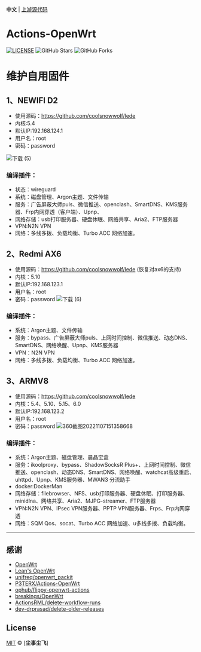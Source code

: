 **中文** | [上游源代码](https://github.com/P3TERX/Actions-OpenWrt)

# Actions-OpenWrt

[![LICENSE](https://img.shields.io/github/license/mashape/apistatus.svg?style=flat-square&label=LICENSE)](https://github.com/fichenx/OpenWrt/blob/main/LICENSE)
![GitHub Stars](https://img.shields.io/github/stars/fichenx/OpenWrt.svg?style=flat-square&label=Stars&logo=github)
![GitHub Forks](https://img.shields.io/github/forks/fichenx/OpenWrt.svg?style=flat-square&label=Forks&logo=github)



# 维护自用固件
## 1、NEWIFI D2
- 使用源码：https://github.com/coolsnowwolf/lede
- 内核:5.4
- 默认IP:192.168.124.1
- 用户名：root
- 密码：password

![下载 (5)](https://user-images.githubusercontent.com/86181542/159106441-fdd3c90c-abd0-4f0c-8d5f-ddaa40819dab.png)
### 编译插件：
- 状态：wireguard
- 系统：磁盘管理、Argon主题、文件传输
- 服务：广告屏蔽大师puls、微信推送、openclash、SmartDNS、KMS服务器、Frp内网穿透（客户端）、Upnp、
- 网络存储：usb打印服务器、硬盘休眠、网络共享、Aria2、FTP服务器
- VPN:N2N VPN
- 网络：多线多拨、负载均衡、Turbo ACC 网络加速。

## 2、Redmi AX6
- 使用源码：https://github.com/coolsnowwolf/lede (恢复对ax6的支持)
- 内核：5.10
- 默认IP:192.168.123.1
- 用户名：root
- 密码：password
![下载 (6)](https://user-images.githubusercontent.com/86181542/159106907-30052d04-b1d1-4975-aa02-ebb699e3cf8d.png)

### 编译插件：
- 系统：Argon主题、文件传输
- 服务：bypass、广告屏蔽大师puls、上网时间控制、微信推送、动态DNS、SmartDNS、网络唤醒、Upnp、KMS服务器
- VPN：N2N VPN
- 网络：多线多拨、负载均衡、Turbo ACC 网络加速。


## 3、ARMV8
- 使用源码：https://github.com/coolsnowwolf/lede 
- 内核：5.4、5.10、5.15、6.0
- 默认IP:192.168.123.2
- 用户名：root
- 密码：password
![360截图20221107151358668](https://user-images.githubusercontent.com/86181542/200247548-8fda7d73-a986-4fde-98d4-b12c1f5c3edc.jpg)


### 编译插件：
- 系统：Argon主题、磁盘管理、晨晶宝盒
- 服务：ikoolproxy、bypass、ShadowSocksR Plus+、上网时间控制、微信推送、openclash、动态DNS、SmartDNS、网络唤醒、watchcat高级重启、uhttpd、Upnp、KMS服务器、MWAN3 分流助手
- docker:DockerMan
- 网络存储：filebrowser、NFS、usb打印服务器、硬盘休眠、打印服务器、minidlna、网络共享、Aria2、MJPG-streamer、FTP服务器
- VPN:N2N VPN、IPsec VPN服务器、PPTP VPN服务器、Frps、Frp内网穿透
- 网络：SQM Qos、socat、Turbo ACC 网络加速、u多线多拨、负载均衡。


---------------------------

## 感谢

- [OpenWrt](https://github.com/openwrt/openwrt)
- [Lean's OpenWrt](https://github.com/coolsnowwolf/lede)
- [unifreq/openwrt_packit](https://github.com/unifreq/openwrt_packit)
- [P3TERX/Actions-OpenWrt](https://github.com/P3TERX/Actions-OpenWrt)
- [ophub/flippy-openwrt-actions](https://github.com/ophub/flippy-openwrt-actions)
- [breakings/OpenWrt](https://github.com/breakings/OpenWrt)
- [ActionsRML/delete-workflow-runs](https://github.com/ActionsRML/delete-workflow-runs)
- [dev-drprasad/delete-older-releases](https://github.com/dev-drprasad/delete-older-releases)

## License

[MIT](https://github.com/fichenx/OpenWrt/blob/main/LICENSE) © [**尘事尘飞**]
